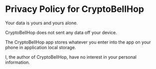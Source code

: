 # Privacy Policy for CryptoBellHop

Your data is yours and yours alone.

CryptoBellHop does not sent any data off your device.

The CryptoBellHop app stores whatever you enter into the app on your phone
in application local storage.

I, the author of CryptoBellHop, have no interest in your personal information.

